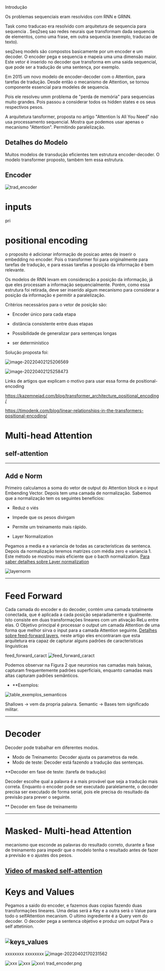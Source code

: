 

Introdução

Os problemas sequenciais eram resolvidos com RNN e GRNN.

Task como traducao era resolvido com arquitetura de sequencia para sequencia .
Seq2seq sao redes neurais que transformam dada sequencia de elementos, como uma frase, em outra sequencia (exemplo, traducao de texto).

seq2seq models são compostos basicamente por um encoder e um decoder. O encoder pega e sequencia e mapeia uma uma dimensão maior. Este vetor é inserido no decoder que transforma em uma saida sequencial, que pode ser a tradução de uma sentença, por exemplo.

Em 2015 um novo modelo de encoder-decoder com o Attention, para tarefas de tradução. Desde então o mecanismo de Attention, se tornou componente essencial para modeles de sequencia.

Pois ele resolveu umm problema de "perda de memória" para sequencias muito grandes. Pois passou a considerar todos os hidden states e os seus respectivos pesos.

A arquitetura tansformer, proposta no artigo "Attention Is All You Need" não usa processamento sequencial. Mostra que podemos usar apenas o mecanismo "Attention". Permitindo paralelização.

## Detalhes do Modelo

Muitos modelos de transdução eficientes tem estrutura encoder-decoder. O modelo transformer proposto, também tem essa estrutura.

## Encoder

![trad_encoder](imagens/trad_encoder.PNG)

# inputs
 pri
 
# positional encoding
o proposito é adicionar informação de posicao antes de inserir o embedding no encoder. Pois o transformer foi para originalmente para tarefas de tradução, e para essas tarefas a posição da informação é bem relevante.

Os modelos de RNN levam em consideração a posição da informação, já que eles processam a informação sequencialmente. Porém, como essa estrutura foi retirada, deve ser inserido algum mecanismo para considerar a posição da informação e permitir a paralelização. 

Critérios necessários para o vetor de posição são:

- Encoder único para cada etapa

- distância consistente entre duas etapas 

- Possibilidade de generalizar para sentenças longas

- ser determinístico

Solução proposta foi:

![image-20220402125206569](imagens/image-20220402125206569.png)

![image-20220402125258473](imagens/image-20220402125258473.png)

Links de artigos que explicam o motivo para usar essa forma de positional-encoding

https://kazemnejad.com/blog/transformer_architecture_positional_encoding/

https://timodenk.com/blog/linear-relationships-in-the-transformers-positional-encoding/


# Multi-head Attention

## self-attention
---
## Add e Norm 

Primeiro calculamos a soma do vetor de output do Attention block e o input Embending Vector. Depois tem uma camada de normalização.
Sabemos que a normalização tem os seguintes benefícios:
- Reduz o viés
- Impede que os pesos divirgam
- Permite um treinamento mais rápido.

- Layer Normalization

Pegamos a media e a variancia de todas as caracteristicas da sentenca. Depois da normalização teremos matrizes com média zero e variancia 1. Este método se mostrou mais eficiente que o bacth normalization. [Para saber detalhes sobre Layer normalization](https://arxiv.org/abs/1607.06450)


![layernorm](imagens/layernorm.png)

---
# Feed Forward

Cada camada do encoder  e do decoder, contém uma camada totalmente conectada, que é aplicada a cada posição separadamente e igualmente. Isto consiste em duas transformações lineares com um ativação ReLu entre elas. O Objetivo principal é processar o output um camada Attention de uma forma que melhor sirva o input para a camada Attention seguinte.
[Detalhes sobre feed-forward layers](https://arxiv.org/pdf/2012.14913.pdf), neste artigo eles encontraram que esta arquitetura era capaz de capturar alguns padrões de caracteristicas linguisticas

feed_forward_caract
![feed_forward_caract](imagens/feed_forward_caract.PNG)

Podemos observar na Figura 2 que neuronios nas camadas mais baixas, capturam frequentemente padrões superficiais, enquanto camadas mais altas capturam padrões semânticos.
 - **Exemplos:
 
 ![table_exemplos_semanticos](imagens/table_exemplos_semanticos.PNG)
 
Shallows -> vem da propria palavra.
Semantic -> Bases tem significado militar.

---
# Decoder

Decoder pode trabalhar em diferentes modos.

- Modo de Treinamento: Decoder ajusta os parametros da rede.
- Modo de teste: Decoder está fazendo a tradução das sentenças. 

**Decoder em fase de teste: (tarefa de tradução)

 
 Decoder escolhe qual a palavra é a mais provável que seja a tradução mais correta.
 Enquanto o encoder pode ser executado paralelamente, o decoder precisa ser executado de forma serial, pois ele precisa do resultado da previsão para prever o seguinte.
 
** Decoder em fase de treinamento

---
# Masked- Multi-head Attention

mecanismo que esconde as palavras do resultado correto, durante a fase de treinamento para impedir que o modelo tenha o resultado antes de fazer a previsão e o ajustes dos pesos.

[Video of masked self-attention](https://www.youtube.com/watch?v=piT1_k8b9uM)
---
# Keys and Values

Pegamos a saido do encoder, e fazemos duas copias fazendo duas transformações lineares. Uma delas será a Key e a outra será o Value para todo o selfAttention mecanism.
O ultimo ingrediente é a Query vem do decoder. O decoder pega a sentenca objetivo e produz um output
Para o self attetinion.


![keys_values](imagens/keys_values.PNG)
---
xxxxxxxx
xxxxxxxx
![image-20220402170231562](imagens/1_8eriEDJZisidMG_yyEDEAA.gif)

![xxx](imagens/xxxx.PNG)
![xxx](imagens/xxxx.png)
![xxx](imagens/xxxx.gif)\\
trad_encoder.png